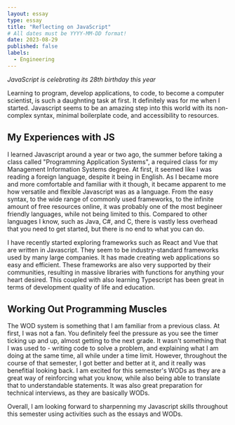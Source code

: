 ```yaml
---
layout: essay
type: essay
title: "Reflecting on JavaScript"
# All dates must be YYYY-MM-DD format!
date: 2023-08-29
published: false
labels:
  - Engineering
---
```


*JavaScript is celebrating its 28th birthday this year*

Learning to program, develop applications, to code, to become a computer scientist, is such a daughnting task at first. It definitely was for me when I started. Javascript seems to be an amazing step into this world with its non-complex syntax, minimal boilerplate code, and accessibility to resources. 

## My Experiences with JS

I learned Javascript around a year or two ago, the summer before taking a class called "Programming Application Systems", a required class for my Management Information Systems degree. At first, it seemed like I was reading a foreign language, despite it being in English. As I became more and more comfortable and familiar with it though, it became apparent to me how versatile and flexible Javascript was as a language. From the easy syntax, to the wide range of commonly used frameworks, to the infinite amount of free resources online, it was probably one of the most begineer friendly languages, while not being limited to this. Compared to other languages I know, such as Java, C#, and C, there is vastly less overhead that you need to get started, but there is no end to what you can do.<break>

I have recently started exploring frameworks such as React and Vue that are written in Javascript. They seem to be industry-standard frameworks used by many large companies. It has made creating web applications so easy and efficient. These frameworks are also very supported by their communities, resulting in massive libraries with functions for anything your heart desired. This coupled with also learning Typescript has been great in terms of development quality of life and education.

## Working Out Programming Muscles

The WOD system is something that I am familiar from a previous class. At first, I was not a fan. You definitely feel the pressure as you see the timer ticking up and up, almost getting to the next grade. It wasn't something that I was used to - writing code to solve a problem, and explaining what I am doing at the same time, all while under a time limit. However, throughout the course of that semester, I got better and better at it, and it really was benefitial looking back. I am excited for this semester's WODs as they are a great way of reinforcing what you know, while also being able to translate that to understandable statements. It was also great preparation for technical interviews, as they are basically WODs. 

Overall, I am looking forward to sharpenning my Javascript skills throughout this semester using activities such as the essays and WODs. 

